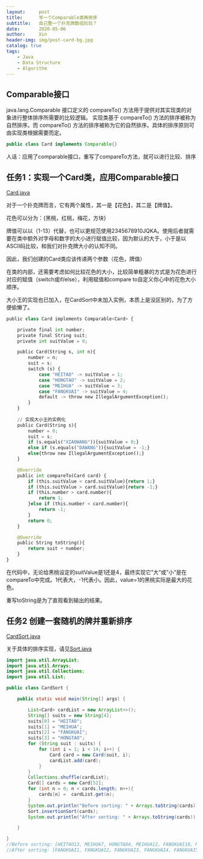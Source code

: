 ```yaml
---
layout:     post   				    
title:      写一个Comparable类再排序				
subtitle:   自己整一个扑克牌数组玩玩？
date:       2020-05-06 				
author:     Xin 						
header-img: img/post-card-bg.jpg 	
catalog: true 						
tags:								
    - Java
	- Data Structure
	- Algorithm
---
```


## Comparable接口

java.lang.Comparable 接口定义的 compareTo() 方法用于提供对其实现类的对象进行整体排序所需要的比较逻辑。
实现类基于 compareTo() 方法的排序被称为自然排序。而 compareTo() 方法的排序被称为它的自然排序。具体的排序原则可由实现类根据需要而定。

```java
public class Card implements Comparable{}
```

人话：应用了comparable接口，重写了compareTo方法，就可以进行比较、排序

## 任务1：实现一个Card类，应用Comparable接口

[Card.java](https://github.com/XinZheng-SH/Data-Structure-and-Algorithm/blob/master/Codes/Card.java)

对于一个扑克牌而言，它有两个属性，其一是【花色】，其二是【牌值】。

花色可以分为：{黑桃，红桃，梅花，方块}

牌值可以以（1-13）代替，也可以更规范使用2345678910JQKA。使用后者就需要在类中额外对字母和数字的大小进行赋值比较，因为默认的大于，小于是以ASCII码比较，和我们对扑克牌大小的认知不同。

因此，我们创建的Card类应该传递两个参数（花色，牌值）

在类的内部，还需要考虑如何比较花色的大小，比较简单粗暴的方式是为花色进行对应的赋值（switch或if/else），利用赋值和compare to自定义你心中的花色大小顺序。

大小王的实现也已加入，在CardSort中未加入实例，本质上是没区别的，为了方便偷懒了。

```python
public class Card implements Comparable<Card> {

    private final int number;
    private final String suit;
    private int suitValue = 0;

    public Card(String s, int n){
        number = n;
        suit = s;
        switch (s) {
            case "HEITAO" -> suitValue = 1;
            case "HONGTAO" -> suitValue = 2;
            case "MEIHUA" -> suitValue = 3;
            case "FANGKUAI" -> suitValue = 4;
            default -> throw new IllegalArgumentException();
        }
    }
    
    // 实现大小王的实例化
    public Card(String s){
        number = 0;
        suit = s;
        if (s.equals("XIAOWANG")){suitValue = 0;}
        else if (s.equals("DAWANG")){suitValue = -1;}
        else{throw new IllegalArgumentException();}
    }

    @Override
    public int compareTo(Card card) {
        if (this.suitValue < card.suitValue){return 1;}
        if (this.suitValue > card.suitValue){return -1;}
        if (this.number > card.number){
            return 1;
        }else if (this.number < card.number){
            return -1;
        }
        return 0;
    }

    @Override
    public String toString(){
        return suit + number;
    }
}

```

在代码中，无论给黑桃设定的suitValue是1还是4，最终实现它”大“或”小“是在compareTo中完成。1代表大，-1代表小。因此，value=1的黑桃实际是最大的花色。

重写toString是为了直观看到输出的结果。

## 任务2 创建一套随机的牌并重新排序

[CardSort.java](https://github.com/XinZheng-SH/Data-Structure-and-Algorithm/blob/master/Codes/CardSort.java)

关于具体的排序实现，请见[Sort.java](https://github.com/XinZheng-SH/Data-Structure-and-Algorithm/blob/master/Codes/Sort.java)

```java
import java.util.ArrayList;
import java.util.Arrays;
import java.util.Collections;
import java.util.List;

public class CardSort {

    public static void main(String[] args) {

        List<Card> cardList = new ArrayList<>();
        String[] suits = new String[4];
        suits[0] = "HEITAO";
        suits[1] = "MEIHUA";
        suits[2] = "FANGKUAI";
        suits[3] = "HONGTAO";
        for (String suit : suits) {
            for (int i = 1; i < 14; i++) {
                Card card = new Card(suit, i);
                cardList.add(card);
            }
        }
        Collections.shuffle(cardList);
        Card[] cards = new Card[52];
        for (int n = 0; n < cards.length; n++){
            cards[n] =  cardList.get(n);
        }
        System.out.println("Before sorting: " + Arrays.toString(cards));
        Sort.insertionSort(cards);
        System.out.println("After sorting: " + Arrays.toString(cards));

    }

}
//Before sorting: [HEITAO13, MEIHUA7, HONGTAO4, MEIHUA12, FANGKUAI10, MEIHUA9, HEITAO5, HEITAO10, FANGKUAI6, FANGKUAI9, MEIHUA13, HEITAO6, HEITAO11, HONGTAO5, FANGKUAI12, MEIHUA10, HONGTAO3, HEITAO9, HONGTAO1, HEITAO8, FANGKUAI4, HONGTAO12, FANGKUAI5, HONGTAO13, MEIHUA11, HONGTAO9, HEITAO3, FANGKUAI1, HONGTAO6, FANGKUAI13, HONGTAO8, MEIHUA6, MEIHUA8, HEITAO4, FANGKUAI2, HONGTAO11, HONGTAO10, FANGKUAI3, HEITAO2, MEIHUA5, HONGTAO2, HEITAO1, HEITAO7, HEITAO12, HONGTAO7, MEIHUA2, FANGKUAI8, MEIHUA4, FANGKUAI7, MEIHUA1, MEIHUA3, FANGKUAI11]
//After sorting: [FANGKUAI1, FANGKUAI2, FANGKUAI3, FANGKUAI4, FANGKUAI5, FANGKUAI6, FANGKUAI7, FANGKUAI8, FANGKUAI9, FANGKUAI10, FANGKUAI11, FANGKUAI12, FANGKUAI13, MEIHUA1, MEIHUA2, MEIHUA3, MEIHUA4, MEIHUA5, MEIHUA6, MEIHUA7, MEIHUA8, MEIHUA9, MEIHUA10, MEIHUA11, MEIHUA12, MEIHUA13, HONGTAO1, HONGTAO2, HONGTAO3, HONGTAO4, HONGTAO5, HONGTAO6, HONGTAO7, HONGTAO8, HONGTAO9, HONGTAO10, HONGTAO11, HONGTAO12, HONGTAO13, HEITAO1, HEITAO2, HEITAO3, HEITAO4, HEITAO5, HEITAO6, HEITAO7, HEITAO8, HEITAO9, HEITAO10, HEITAO11, HEITAO12, HEITAO13]

```

